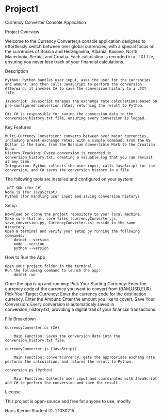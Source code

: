 # Project1
Currency Converter Console Application

Project Overview

Welcome to the Currency Converter,a console application designed to effortlessly switch between over global currencies, with a special focus on the currencies of Bosnia and Herzegovina, Albania, Kosovo, North Macedonia, Serbia, and Croatia. Each calculation is recorded in a .TXT file, ensuring you never lose track of your financial calculations.

Description

    Python: Python handles user input, asks the user for the currencies and amount, and then calls JavaScript to perform the conversion. Afterward, it invokes C# to save the conversion history to a .TXT file.

    JavaScript: JavaScript manages the exchange rate calculations based on pre-configured conversion rates, returning the result to Python.

    C#: C# is responsible for saving the conversion data to the conversion_history.txt file, ensuring every conversion is logged.

Key Features

    Multi-Currency Conversion: converts between over major currencies, including preset exchange rates, with a simple command. From the US Dollar to the Euro, from the Bosnian Convertible Mark to the Croatian Kuna..
    History Tracking: Every conversion is recorded in conversion_history.txt, creating a valuable log that you can revisit at any time.
    Integration: Python collects the user input, calls JavaScript for the conversion, and C# saves the conversion history in a file.

The following tools are installed and configured on your system:

    .NET SDK (for C#)
    Node.js (for JavaScript)
    Python (for handling user input and saving conversion history)

Setup

    Download or clone the project repository to your local machine.
    Make sure that all core files (currencyConverter.js, save_conversion.py, CurrencyConverter.cs) reside in the same directory.
    Open a terminal and verify your setup by running the following commands:
        dotnet --version
        node --version
        python --version

How to Run the App

    Open your project folder in the terminal.
    Run the following command to launch the app:
        dotnet run


Once the app is up and running:
    Pick Your Starting Currency: Enter the currency code of the currency you want to convert from (BAM,USD,EUR).
    Pick Your Target Currency: Enter the currency code for the destination currency.
    Enter the Amount: Enter the amount you like to covert.
    Save Your Conversion: Every conversion is automaticaly saved in conversion_history.txt, providing a digital trail of your financial transactions.

File Breakdown

    CurrencyConverter.cs (C#)

        Main Function: Saves the conversion data into the conversion_history.txt file.

    currencyConverter.js (JavaScript)

        Main Function: convertCurrency, gets the appropriate exchang rate, performs the calculation, and returns the result to Python.

    conversion.py (Python)

        Main Function: Collects user input and coordinates with JavaScript and C# to perform the conversion and save the result.

License

This project is open-source and free for anyone to use, modify.

Haris Kjerimi
Student ID: 21030215

